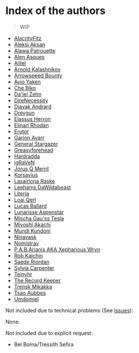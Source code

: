 # Index of the authors

> WIP

- [AlacrityFitz](./authors/miscauthors/_miscauthors.md#alacrityfitz)
- [Aleksi Aksan](./authors/miscauthors/_miscauthors.md#aleksi-aksan)
- [Alawa Patrouette](./authors/miscauthors/_miscauthors.md#alawa-patrouette)
- [Alen Asques](./authors/miscauthors/_miscauthors.md#alen-asques)
- [Aillel](./authors/miscauthors/_miscauthors.md#aillel)
- [Arnold Kalashnikov](./authors/miscauthors/_miscauthors.md#arnold-kalashnikov)
- [Arrowspeed Bounty](./authors/miscauthors/_miscauthors.md#arrowspeed-bounty)
- [Avio Yaken](./authors/miscauthors/_miscauthors.md#avio-yaken)
- [Che Biko](./authors/miscauthors/_miscauthors.md#che-biko)
- [Da'iel Zehn](./authors/miscauthors/_miscauthors.md#daiel-zehn)
- [DireNecessity](./authors/miscauthors/_miscauthors.md#direnecessity)
- [Djavak Andrard](./authors/miscauthors/_miscauthors.md#djavak-andrard)
- [Dreygun](./authors/miscauthors/_miscauthors.md#dreygun)
- [Elassus Herron](./authors/elassusherron/_elassusherron.md)
- [Elinari Rhodan](./authors/miscauthors/_miscauthors.md#elinari-rhodan)
- [Erutor](./authors/miscauthors/_miscauthors.md#erutor)
- [Garion Avarr](./authors/miscauthors/_miscauthors.md#garion-avarr)
- [General Stargazer](./authors/miscauthors/_miscauthors.md#general-stargazer)
- [Greasyforehead](./authors/miscauthors/_miscauthors.md#greasyforehead)
- [Hardradda](./authors/miscauthors/_miscauthors.md#hardradda)
- [igRaVeN](./authors/miscauthors/_miscauthors.md#igraven)
- [Jorus Q Merril](./authors/jorusqmerrill/_jorusqmerrill.md)
- [Korsavius](./authors/korsavius/_korsavius.md)
- [Lasairiona Raske](./authors/lasairionaraske/_lasairionaraske.md)
- [Leehams DaWildabeast](./authors/miscauthors/_miscauthors.md#leehams-dawildabeast)
- [Literia](./authors/miscauthors/_miscauthors.md#literia)
- [Loai Qerl](./authors/miscauthors/_miscauthors.md#loai-qerl)
- [Lucas Ballard](./authors/miscauthors/_miscauthors.md#lucas-ballard)
- [Lunarisse Aspenstar](./authors/miscauthors/_miscauthors.md#lunarisse-aspenstar)
- [Mischa Gau'ss Tesla](./authors/mischagausstesla/_mischagausstesla.md)
- [Miyoshi Akachi](./authors/miyoshiakachi/_miyoshiakachi.md)
- [Mundi Kundoni](./authors/mundikundoni/_mundikundoni.md)
- [Ninavask](./authors/ninavask/_ninavask.md)
- [Nomistrav](./authors/nomistrav.md/_nomistrav.md)
- [P.A.B.Arianis AKA Xepharious Wryn](./authors/xephariouswryn/_xephariouswryn.md)
- [Rob Kaichin](./authors/robkaichin/_robkaichin.md)
- [Saede Riordan](./authors/saederiordan/_saederiordan.md)
- [Sylvia Carpenter](./authors/miscauthors/_miscauthors.md#sylvia-carpenter)
- [Teinyhr](./authors/miscauthors/_miscauthors.md#teinyhr)
- [The Record Keeper](./authors/miscauthors/_miscauthors.md#the-record-keeper)
- [Trensk Mikakka](./authors/trenskmikakka/_trenskmikakka.md)
- [Tsao Aubbes](./authors/miscauthors/_miscauthors.md#tsao-aubbes)
- [Umdomiel](./authors/undomiel/_undomiel.md)


Not included due to technical problems (See [Issues](./index.md#issues)):

None.

Not included due to explicit request:

- Bel Boma/Tressith Sefira